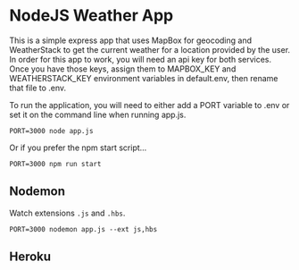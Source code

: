 # NodeJS Weather App

This is a simple express app that uses MapBox for geocoding and WeatherStack 
 to get the current weather for a location provided by the user. In order for
 this app to work, you will need an api key for both services. Once you have
 those keys, assign them to MAPBOX\_KEY and WEATHERSTACK\_KEY environment
 variables in default.env, then rename that file to .env.

To run the application, you will need to either add a PORT variable to .env or
 set it on the command line when running app.js.

```
PORT=3000 node app.js
```

Or if you prefer the npm start script...

```
PORT=3000 npm run start
```

## Nodemon

Watch extensions ```.js``` and ```.hbs```.

```
PORT=3000 nodemon app.js --ext js,hbs
```

## Heroku
